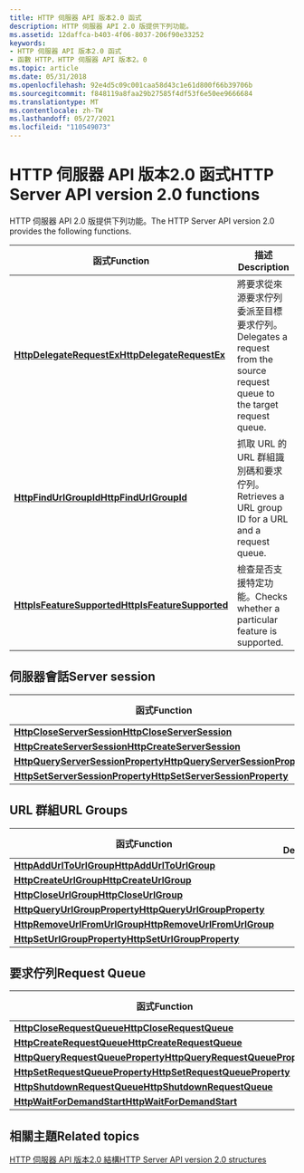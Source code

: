 ```yaml
---
title: HTTP 伺服器 API 版本2.0 函式
description: HTTP 伺服器 API 2.0 版提供下列功能。
ms.assetid: 12daffca-b403-4f06-8037-206f90e33252
keywords:
- HTTP 伺服器 API 版本2.0 函式
- 函數 HTTP，HTTP 伺服器 API 版本2。0
ms.topic: article
ms.date: 05/31/2018
ms.openlocfilehash: 92e4d5c09c001caa58d43c1e61d800f66b39706b
ms.sourcegitcommit: f848119a8faa29b27585f4df53f6e50ee9666684
ms.translationtype: MT
ms.contentlocale: zh-TW
ms.lasthandoff: 05/27/2021
ms.locfileid: "110549073"
---
```

# <a name="http-server-api-version-20-functions"></a><span data-ttu-id="a912b-105">HTTP 伺服器 API 版本2.0 函式</span><span class="sxs-lookup"><span data-stu-id="a912b-105">HTTP Server API version 2.0 functions</span></span>

<span data-ttu-id="a912b-106">HTTP 伺服器 API 2.0 版提供下列功能。</span><span class="sxs-lookup"><span data-stu-id="a912b-106">The HTTP Server API version 2.0 provides the following functions.</span></span>

| <span data-ttu-id="a912b-107">函式</span><span class="sxs-lookup"><span data-stu-id="a912b-107">Function</span></span> | <span data-ttu-id="a912b-108">描述</span><span class="sxs-lookup"><span data-stu-id="a912b-108">Description</span></span> |
|-|-|
| [<span data-ttu-id="a912b-109">**HttpDelegateRequestEx**</span><span class="sxs-lookup"><span data-stu-id="a912b-109">**HttpDelegateRequestEx**</span></span>](/windows/win32/api/http/nf-http-httpdelegaterequestex) | <span data-ttu-id="a912b-110">將要求從來源要求佇列委派至目標要求佇列。</span><span class="sxs-lookup"><span data-stu-id="a912b-110">Delegates a request from the source request queue to the target request queue.</span></span> |
| [<span data-ttu-id="a912b-111">**HttpFindUrlGroupId**</span><span class="sxs-lookup"><span data-stu-id="a912b-111">**HttpFindUrlGroupId**</span></span>](/windows/win32/api/http/nf-http-httpfindurlgroupid) | <span data-ttu-id="a912b-112">抓取 URL 的 URL 群組識別碼和要求佇列。</span><span class="sxs-lookup"><span data-stu-id="a912b-112">Retrieves a URL group ID for a URL and a request queue.</span></span> |
| [<span data-ttu-id="a912b-113">**HttpIsFeatureSupported**</span><span class="sxs-lookup"><span data-stu-id="a912b-113">**HttpIsFeatureSupported**</span></span>](/windows/win32/api/http/nf-http-httpisfeaturesupported) | <span data-ttu-id="a912b-114">檢查是否支援特定功能。</span><span class="sxs-lookup"><span data-stu-id="a912b-114">Checks whether a particular feature is supported.</span></span> |

## <a name="server-session"></a><span data-ttu-id="a912b-115">伺服器會話</span><span class="sxs-lookup"><span data-stu-id="a912b-115">Server session</span></span>

| <span data-ttu-id="a912b-116">函式</span><span class="sxs-lookup"><span data-stu-id="a912b-116">Function</span></span> | <span data-ttu-id="a912b-117">描述</span><span class="sxs-lookup"><span data-stu-id="a912b-117">Description</span></span> |
|-|-|
| [<span data-ttu-id="a912b-118">**HttpCloseServerSession**</span><span class="sxs-lookup"><span data-stu-id="a912b-118">**HttpCloseServerSession**</span></span>](/windows/desktop/api/Http/nf-http-httpcloseserversession) | |
| [<span data-ttu-id="a912b-119">**HttpCreateServerSession**</span><span class="sxs-lookup"><span data-stu-id="a912b-119">**HttpCreateServerSession**</span></span>](/windows/desktop/api/Http/nf-http-httpcreateserversession) | |
| [<span data-ttu-id="a912b-120">**HttpQueryServerSessionProperty**</span><span class="sxs-lookup"><span data-stu-id="a912b-120">**HttpQueryServerSessionProperty**</span></span>](/windows/desktop/api/Http/nf-http-httpqueryserversessionproperty) | |
| [<span data-ttu-id="a912b-121">**HttpSetServerSessionProperty**</span><span class="sxs-lookup"><span data-stu-id="a912b-121">**HttpSetServerSessionProperty**</span></span>](/windows/desktop/api/Http/nf-http-httpsetserversessionproperty) | |

## <a name="url-groups"></a><span data-ttu-id="a912b-122">URL 群組</span><span class="sxs-lookup"><span data-stu-id="a912b-122">URL Groups</span></span>

| <span data-ttu-id="a912b-123">函式</span><span class="sxs-lookup"><span data-stu-id="a912b-123">Function</span></span> | <span data-ttu-id="a912b-124">描述</span><span class="sxs-lookup"><span data-stu-id="a912b-124">Description</span></span> |
|-|-|
| [<span data-ttu-id="a912b-125">**HttpAddUrlToUrlGroup**</span><span class="sxs-lookup"><span data-stu-id="a912b-125">**HttpAddUrlToUrlGroup**</span></span>](/windows/desktop/api/Http/nf-http-httpaddurltourlgroup) | |
| [<span data-ttu-id="a912b-126">**HttpCreateUrlGroup**</span><span class="sxs-lookup"><span data-stu-id="a912b-126">**HttpCreateUrlGroup**</span></span>](/windows/desktop/api/Http/nf-http-httpcreateurlgroup) | |
| [<span data-ttu-id="a912b-127">**HttpCloseUrlGroup**</span><span class="sxs-lookup"><span data-stu-id="a912b-127">**HttpCloseUrlGroup**</span></span>](/windows/desktop/api/Http/nf-http-httpcloseurlgroup) | |
| [<span data-ttu-id="a912b-128">**HttpQueryUrlGroupProperty**</span><span class="sxs-lookup"><span data-stu-id="a912b-128">**HttpQueryUrlGroupProperty**</span></span>](/windows/desktop/api/Http/nf-http-httpqueryurlgroupproperty) | |
| [<span data-ttu-id="a912b-129">**HttpRemoveUrlFromUrlGroup**</span><span class="sxs-lookup"><span data-stu-id="a912b-129">**HttpRemoveUrlFromUrlGroup**</span></span>](/windows/desktop/api/Http/nf-http-httpremoveurlfromurlgroup) | |
| [<span data-ttu-id="a912b-130">**HttpSetUrlGroupProperty**</span><span class="sxs-lookup"><span data-stu-id="a912b-130">**HttpSetUrlGroupProperty**</span></span>](/windows/desktop/api/Http/nf-http-httpseturlgroupproperty) | |

## <a name="request-queue"></a><span data-ttu-id="a912b-131">要求佇列</span><span class="sxs-lookup"><span data-stu-id="a912b-131">Request Queue</span></span>

| <span data-ttu-id="a912b-132">函式</span><span class="sxs-lookup"><span data-stu-id="a912b-132">Function</span></span> | <span data-ttu-id="a912b-133">描述</span><span class="sxs-lookup"><span data-stu-id="a912b-133">Description</span></span> |
|-|-|
| [<span data-ttu-id="a912b-134">**HttpCloseRequestQueue**</span><span class="sxs-lookup"><span data-stu-id="a912b-134">**HttpCloseRequestQueue**</span></span>](/windows/desktop/api/Http/nf-http-httpcloserequestqueue) | |
| [<span data-ttu-id="a912b-135">**HttpCreateRequestQueue**</span><span class="sxs-lookup"><span data-stu-id="a912b-135">**HttpCreateRequestQueue**</span></span>](/windows/desktop/api/Http/nf-http-httpcreaterequestqueue) | |
| [<span data-ttu-id="a912b-136">**HttpQueryRequestQueueProperty**</span><span class="sxs-lookup"><span data-stu-id="a912b-136">**HttpQueryRequestQueueProperty**</span></span>](/windows/desktop/api/Http/nf-http-httpqueryrequestqueueproperty) | |
| [<span data-ttu-id="a912b-137">**HttpSetRequestQueueProperty**</span><span class="sxs-lookup"><span data-stu-id="a912b-137">**HttpSetRequestQueueProperty**</span></span>](/windows/desktop/api/Http/nf-http-httpsetrequestqueueproperty) | |
| [<span data-ttu-id="a912b-138">**HttpShutdownRequestQueue**</span><span class="sxs-lookup"><span data-stu-id="a912b-138">**HttpShutdownRequestQueue**</span></span>](/windows/desktop/api/Http/nf-http-httpshutdownrequestqueue) | |
| [<span data-ttu-id="a912b-139">**HttpWaitForDemandStart**</span><span class="sxs-lookup"><span data-stu-id="a912b-139">**HttpWaitForDemandStart**</span></span>](/windows/desktop/api/Http/nf-http-httpwaitfordemandstart) | |

## <a name="related-topics"></a><span data-ttu-id="a912b-140">相關主題</span><span class="sxs-lookup"><span data-stu-id="a912b-140">Related topics</span></span>

[<span data-ttu-id="a912b-141">HTTP 伺服器 API 版本2.0 結構</span><span class="sxs-lookup"><span data-stu-id="a912b-141">HTTP Server API version 2.0 structures</span></span>](http-server-api-version-2-0-structures.md)
